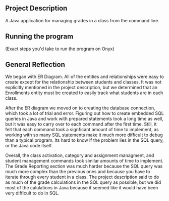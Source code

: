 

## Project Description
A Java application for managing grades in a class from the command line. 

## Running the program
(Exact steps you'd take to run the program on Onyx)


## General Reflection 

We began with ER Diagram. All of the entities and relationships were easy to create except for the relationship between students and classes. It was not explicitly mentioned in the project description, but we determined that an Enrollments entity must be created to easily track what students are in each class. 

After the ER diagram we moved on to creating the database connection, which took a lot of trial and error. Figuring out how to create embedded SQL queries in Java and work with prepared statements took a long time as well, but it was easy to carry over to each command after the first time. Still, it felt that each command took a signficant amount of time to implement, as working with so many SQL statements make it much more difficult to debug than a typical program. Its hard to know if the problem lies in the SQL query, or the Java code itself. 

Overall, the class activation, category and assignment managment, and student management commands took similar amounts of time to implement. The Grade Reporting section was much harder because the SQL query was much more complex than the previous ones and because you have to iterate through every student in a class. The project description said to do as much of the grade calculations in the SQL query as possible, but we did most of the calulations in Java because it seemed like it would have been very difficult to do in SQL.
 




